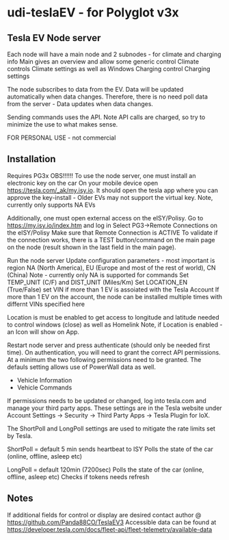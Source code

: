 # udi-teslaEV  -  for Polyglot v3x 
## Tesla EV Node server

Each node will have a main node and 2 subnodes - for climate and charging info
Main gives an overview and allow some generic control
Climate controls Climate settings as well as Windows
Charging control Charging settings 

The node subscribes to data from the EV.  Data will be updated automatically when data changes.  Therefore, there is no need poll data from the server - Data updates when data changes.

Sending commands uses the API.  Note API calls are charged, so try to minimize the use to what makes sense.

FOR PERSONAL USE - not commercial 


## Installation
Requires PG3x
OBS!!!!!! 
To use the node server, one must install an electronic key on the car
On your mobile device open  https://tesla.com/_ak/my.isy.io. It should open the tesla app where you can approve the key-install - Older EVs may not support the virtual key.
Note, currently only supports NA EVs
 
Additionally, one must open external access on the eISY/Polisy.
Go to https://my.isy.io/index.htm and log in 
Select PG3->Remote Connections on the eISY/Polisy
Make sure that Remote Connection is ACTIVE
To validate if the connection works, there is a TEST button/command on the main page on the node (result shown in the last field in the main page).

Run the node server 
Update configuration parameters - most important is region NA (North America), EU (Europe and most of the rest of world), CN (China)
Note - currently only NA is supported for commands
Set TEMP_UNIT (C/F) and DIST_UNIT (Miles/Km) 
Set LOCATION_EN (True/False)
set VIN if more than 1 EV is assoiated with the Tesla Account
If more than 1 EV on the account, the node can be installed multiple times with differnt VINs specified here

Location is must be enabled to get access to longitude and latitude needed to control windows (close) as well as Homelink 
Note, if Location is enabled - an Icon will show on App.

Restart node server and press authenticate (should only be needed first time).
On authentication, you will need to grant the correct API permissions.  At a minimum the two following permissions need to be granted. The defauls setting allows use of PowerWall data as well.
- Vehicle Information
- Vehicle Commands

If permissions needs to be updated or changed, log into tesla.com and manage your third party apps.  These settings are in the Tesla website under Account Settings -> Security -> Third Party Apps -> Tesla Plugin for IoX.


The ShortPoll and LongPoll settings are used to mitigate the rate limits set by Tesla.

ShortPoll = default 5 min
    sends heartbeat to ISY
    Polls the state of the car (online, offline, asleep etc)

LongPoll = default 120min (7200sec) 
    Polls the state of the car (online, offline, asleep etc)
    Checks if tokens needs refresh

## Notes 
If additional fields for control or display are desired contact author @ https://github.com/Panda88CO/TeslaEV3
Accessible data can be found at https://developer.tesla.com/docs/fleet-api/fleet-telemetry/available-data
